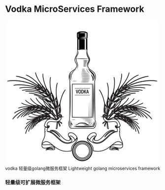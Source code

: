 # Vodka MicroServices Framework 
![](./README/vodka.png)
vodka 轻量级golang微服务框架  Lightweight golang microservices framework

### 轻量级可扩展微服务框架
